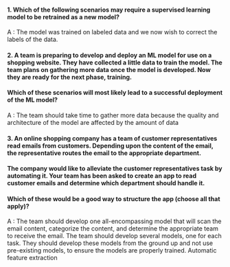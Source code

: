 #### 1. Which of the following scenarios may require a supervised learning model to be retrained as a new model?

A : The model was trained on labeled data and we now wish to correct the labels of the data.

#### 2. A team is preparing to develop and deploy an ML model for use on a shopping website. They have collected a little data to train the model. The team plans on gathering more data once the model is developed. Now they are ready for the next phase, training.

#### Which of these scenarios will most likely lead to a successful deployment of the ML model?

A : The team should take time to gather more data because the quality and architecture of the model are affected by the amount of data

#### 3. An online shopping company has a team of customer representatives read emails from customers. Depending upon the content of the email, the representative routes the email to the appropriate department.

#### The company would like to alleviate the customer representatives task by automating it. Your team has been asked to create an app to read customer emails and determine which department should handle it.

#### Which of these would be a good way to structure the app (choose all that apply)?

A : 
    The team should develop one all-encompassing model that will scan the email content, categorize the content, and determine the appropriate team to receive the email.
    The team should develop several models, one for each task. They should develop these models from the ground up and not use pre-existing models, to ensure the models are properly trained.
    Automatic feature extraction